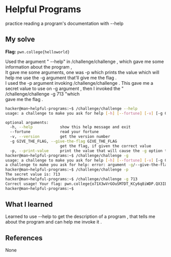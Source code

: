 # Helpful Programs
practice reading a program's documentation with --help

## My solve
**Flag:** `pwn.college{helloworld}`

Used the argument " --help" in /challenge/challenge , which gave me some information about the program , <br>
It gave me some arguments, one was -p which prints the value which will help me use the -g argument that'll give me the flag . <br>
I used the -p argument invoking /challenge/challenge . This gave me a secret value to use on -g argument , then I invoked the " /challenge/challenge -g 713 "which <br>
gave me the flag .

```bash
hacker@man~helpful-programs:~$ /challenge/challenge --help
usage: a challenge to make you ask for help [-h] [--fortune] [-v] [-g GIVE_THE_FLAG] [-p]

optional arguments:
  -h, --help            show this help message and exit
  --fortune             read your fortune
  -v, --version         get the version number
  -g GIVE_THE_FLAG, --give-the-flag GIVE_THE_FLAG
                        get the flag, if given the correct value
  -p, --print-value     print the value that will cause the -g option to give you the flag
hacker@man~helpful-programs:~$ /challenge/challenge -g
usage: a challenge to make you ask for help [-h] [--fortune] [-v] [-g GIVE_THE_FLAG] [-p]
a challenge to make you ask for help: error: argument -g/--give-the-flag: expected one argument
hacker@man~helpful-programs:~$ /challenge/challenge -p
The secret value is: 713
hacker@man~helpful-programs:~$ /challenge/challenge -g 713
Correct usage! Your flag: pwn.college{o71X3wVrGOuSM7DT_KCy6q8iWDP.QX3IDO0wSOzgjNzEzW}
hacker@man~helpful-programs:~$
```

## What I learned
Learned to use --help to get the description of a program , that tells me about the program and can help me invoke it . 


## References 
None

